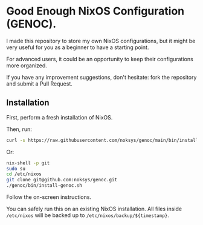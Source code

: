 # Good Enough NixOS Configuration (GENOC).

I made this repository to store my own NixOS configurations, but it might be very useful for you as a beginner to have a starting point.

For advanced users, it could be an opportunity to keep their configurations more organized.

If you have any improvement suggestions, don't hesitate: fork the repository and submit a Pull Request.

## Installation
First, perform a fresh installation of NixOS.

Then, run:

```bash
curl -s https://raw.githubusercontent.com/noksys/genoc/main/bin/install-genoc.sh | sudo bash
```

Or:

```bash
nix-shell -p git
sudo su
cd /etc/nixos
git clone git@github.com:noksys/genoc.git
./genoc/bin/install-genoc.sh
```

Follow the on-screen instructions.

You can safely run this on an existing NixOS installation. All files inside `/etc/nixos` will be backed up to `/etc/nixos/backup/${timestamp}`.
